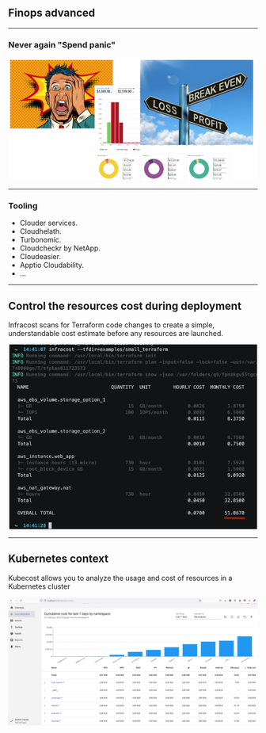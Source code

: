 ## Finops advanced


----

### Never again "Spend panic"
![panic](img/panic.png)


----

### Tooling

- Clouder services.
- Cloudhelath.
- Turbonomic.
- Cloudcheckr by NetApp.
- Cloudeasier.
- Apptio Cloudability.
- ...

----

## Control the resources cost during deployment
Infracost scans for Terraform code changes to create a simple, understandable cost estimate before any resources are launched.

![panic](img/infracost.png)


----

## Kubernetes context

Kubecost allows you to analyze the usage and cost of resources in a Kubernetes cluster

![kubecost](img/kubecost.png)
